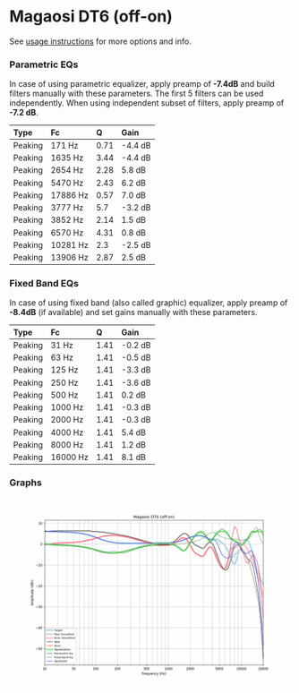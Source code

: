 # Magaosi DT6 (off-on)
See [usage instructions](https://github.com/jaakkopasanen/AutoEq#usage) for more options and info.

### Parametric EQs
In case of using parametric equalizer, apply preamp of **-7.4dB** and build filters manually
with these parameters. The first 5 filters can be used independently.
When using independent subset of filters, apply preamp of **-7.2 dB**.

| Type    | Fc       |    Q | Gain    |
|:--------|:---------|:-----|:--------|
| Peaking | 171 Hz   | 0.71 | -4.4 dB |
| Peaking | 1635 Hz  | 3.44 | -4.4 dB |
| Peaking | 2654 Hz  | 2.28 | 5.8 dB  |
| Peaking | 5470 Hz  | 2.43 | 6.2 dB  |
| Peaking | 17886 Hz | 0.57 | 7.0 dB  |
| Peaking | 3777 Hz  | 5.7  | -3.2 dB |
| Peaking | 3852 Hz  | 2.14 | 1.5 dB  |
| Peaking | 6570 Hz  | 4.31 | 0.8 dB  |
| Peaking | 10281 Hz | 2.3  | -2.5 dB |
| Peaking | 13906 Hz | 2.87 | 2.5 dB  |

### Fixed Band EQs
In case of using fixed band (also called graphic) equalizer, apply preamp of **-8.4dB**
(if available) and set gains manually with these parameters.

| Type    | Fc       |    Q | Gain    |
|:--------|:---------|:-----|:--------|
| Peaking | 31 Hz    | 1.41 | -0.2 dB |
| Peaking | 63 Hz    | 1.41 | -0.5 dB |
| Peaking | 125 Hz   | 1.41 | -3.3 dB |
| Peaking | 250 Hz   | 1.41 | -3.6 dB |
| Peaking | 500 Hz   | 1.41 | 0.2 dB  |
| Peaking | 1000 Hz  | 1.41 | -0.3 dB |
| Peaking | 2000 Hz  | 1.41 | -0.3 dB |
| Peaking | 4000 Hz  | 1.41 | 5.4 dB  |
| Peaking | 8000 Hz  | 1.41 | 1.2 dB  |
| Peaking | 16000 Hz | 1.41 | 8.1 dB  |

### Graphs
![](./Magaosi%20DT6%20(off-on).png)